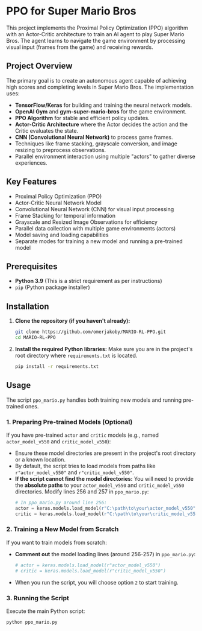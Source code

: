 # PPO for Super Mario Bros

This project implements the Proximal Policy Optimization (PPO) algorithm with an Actor-Critic architecture to train an AI agent to play Super Mario Bros. The agent learns to navigate the game environment by processing visual input (frames from the game) and receiving rewards.

## Project Overview

The primary goal is to create an autonomous agent capable of achieving high scores and completing levels in Super Mario Bros. The implementation uses:
-   **TensorFlow/Keras** for building and training the neural network models.
-   **OpenAI Gym** and **gym-super-mario-bros** for the game environment.
-   **PPO Algorithm** for stable and efficient policy updates.
-   **Actor-Critic Architecture** where the Actor decides the action and the Critic evaluates the state.
-   **CNN (Convolutional Neural Network)** to process game frames.
-   Techniques like frame stacking, grayscale conversion, and image resizing to preprocess observations.
-   Parallel environment interaction using multiple "actors" to gather diverse experiences.

## Key Features

*   Proximal Policy Optimization (PPO)
*   Actor-Critic Neural Network Model
*   Convolutional Neural Network (CNN) for visual input processing
*   Frame Stacking for temporal information
*   Grayscale and Resized Image Observations for efficiency
*   Parallel data collection with multiple game environments (actors)
*   Model saving and loading capabilities
*   Separate modes for training a new model and running a pre-trained model

## Prerequisites

*   **Python 3.9** (This is a strict requirement as per instructions)
*   `pip` (Python package installer)

## Installation

1.  **Clone the repository (if you haven't already):**
    ```bash
    git clone https://github.com/omerjakoby/MARIO-RL-PPO.git
    cd MARIO-RL-PPO
    ```

2.  **Install the required Python libraries:**
    Make sure you are in the project's root directory where `requirements.txt` is located.
    ```bash
    pip install -r requirements.txt
    ```

## Usage

The script `ppo_mario.py` handles both training new models and running pre-trained ones.

### 1. Preparing Pre-trained Models (Optional)

If you have pre-trained `actor` and `critic` models (e.g., named `actor_model_v550` and `critic_model_v550`):

*   Ensure these model directories are present in the project's root directory or a known location.
*   By default, the script tries to load models from paths like `r"actor_model_v550"` and `r"critic_model_v550"`.
*   **If the script cannot find the model directories:**
    You will need to provide the **absolute paths** to your `actor_model_v550` and `critic_model_v550` directories. Modify lines 256 and 257 in `ppo_mario.py`:
    ```python
    # In ppo_mario.py around line 256:
    actor = keras.models.load_model(r"C:\path\to\your\actor_model_v550") # Replace with your absolute actor path
    critic = keras.models.load_model(r"C:\path\to\your\critic_model_v550") # Replace with your absolute critic path
    ```

### 2. Training a New Model from Scratch

If you want to train models from scratch:

*   **Comment out** the model loading lines (around 256-257) in `ppo_mario.py`:
    ```python
    # actor = keras.models.load_model(r"actor_model_v550")
    # critic = keras.models.load_model(r"critic_model_v550")
    ```
*   When you run the script, you will choose option `2` to start training.

### 3. Running the Script

Execute the main Python script:

```bash
python ppo_mario.py